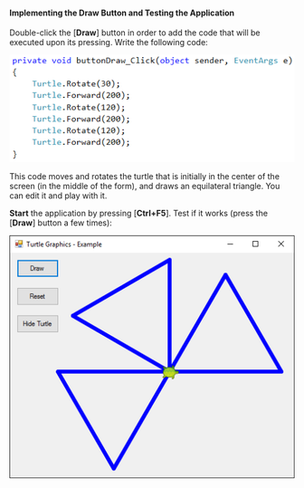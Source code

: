 #### Implementing the Draw Button and Testing the Application

Double-click the [**Draw**] button in order to add the code that will be executed upon its pressing. Write the following code:

![](/assets/chapter-5-images/13.Turtle-graphics-07.png)

This code moves and rotates the turtle that is initially in the center of the screen (in the middle of the form), and draws an equilateral triangle. You can edit it and play with it.

**Start** the application by pressing [**Ctrl+F5**]. Test if it works (press the [**Draw**] button a few times):

![](/assets/chapter-5-images/13.Turtle-graphics-08.png)

